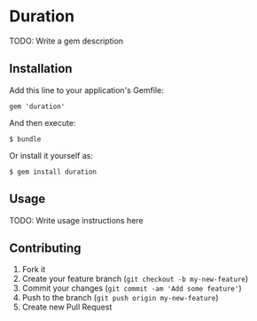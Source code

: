 # Duration

TODO: Write a gem description

## Installation

Add this line to your application's Gemfile:

    gem 'duration'

And then execute:

    $ bundle

Or install it yourself as:

    $ gem install duration

## Usage

TODO: Write usage instructions here

## Contributing

1. Fork it
2. Create your feature branch (`git checkout -b my-new-feature`)
3. Commit your changes (`git commit -am 'Add some feature'`)
4. Push to the branch (`git push origin my-new-feature`)
5. Create new Pull Request
